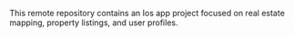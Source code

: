 This remote repository contains an Ios app project focused on real estate mapping, property listings, and user profiles.
